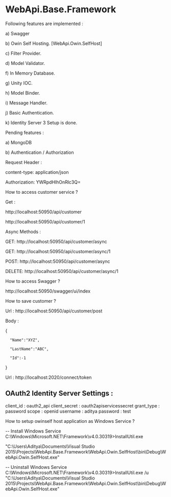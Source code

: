 # WebApi.Base.Framework

Following features are implemented :

a) Swagger

b) Owin Self Hosting. [WebApi.Owin.SelfHost]

c) Filter Provider.

d) Model Validator.

f) In Memory Database.

g) Unity IOC.

h) Model Binder.

i) Message Handler.

j) Basic Authentication.

k) Identity Server 3 Setup is done.

Pending features : 

a) MongoDB 

b) Authentication / Authorization

Request Header :

content-type: application/json

Authorization: YWRpdHlhOnRlc3Q=


How to access customer service ?

Get :

http://localhost:50950/api/customer

http://localhost:50950/api/customer/1

Async Methods : 

GET:  http://localhost:50950/api/customer/async

GET:  http://localhost:50950/api/customer/async/1

POST: http://localhost:50950/api/customer/async

DELETE: http://localhost:50950/api/customer/async/1


How to access Swagger ?

http://localhost:50950/swagger/ui/index

How to save customer ?

Url : http://localhost:50950/api/customer/post

Body :

{

      "Name":"XYZ",
      
      "LastName":"ABC",
      
      "Id":-1
      
}


Url : http://localhost:2020/connect/token

OAuth2 Identity Server Settings : 
---------------------------------
client_id : oauth2_api
client_secret : oauth2apiservicessecret
grant_type : password
scope : openid
username : aditya
password : test



How to setup owinself host application as Windows Service ?

-- Install Windows Service
C:\Windows\Microsoft.NET\Framework\v4.0.30319>InstallUtil.exe 

"C:\Users\Aditya\Documents\Visual Studio 2015\Projects\WebApi.Base.Framework\WebApi.Owin.SelfHost\bin\Debug\WebApi.Owin.SelfHost.exe"

-- Uninstall Windows Service
C:\Windows\Microsoft.NET\Framework\v4.0.30319>InstallUtil.exe /u 
"C:\Users\Aditya\Documents\Visual Studio 2015\Projects\WebApi.Base.Framework\WebApi.Owin.SelfHost\bin\Debug\WebApi.Owin.SelfHost.exe"
